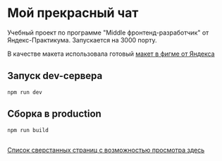 
# Мой прекрасный чат

Учебный проект по программе "Middle фронтенд-разработчик" от Яндекс-Практикума.
Запускается на 3000 порту.

В качестве макета использовала готовый [макет в фигме от Яндекса](https://www.figma.com/design/jF5fFFzgGOxQeB4CmKWTiE/Chat_external_link?node-id=0-1&t=WmVVIMpD0qDyBHfe-0)

## Запуск dev-сервера

```
npm run dev
```


## Сборка в production

```
npm run build
```

##

[Список сверстанных страниц с возможностью просмотра здесь](https://messenger-for-practice.netlify.app/)


